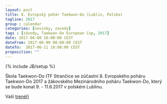 ```yaml
---
layout: post
title: 8. Evropský pohár Taekwon-Do (Lublin, Polsko)
tagline: 2017
group : calendar
categories: [novinky, zavody]
tags : [závody, Taekwon-Do European Cup, 2017]
date: 2017-06-08 16:00:00 CEST
dateFrom: 2017-06-09 08:00:00 CEST
dateTo:  2017-06-11 18:00:00 CEST
proposition: ""
---
```

{% include JB/setup %}

Škola Taekwon-Do ITF Strančice se zúčastní 8. Evropského poháru Taekwon-Do 2017 a žákovského Mezinárodního poháru Taekwon-Do, který se bude konat 9. - 11.6.2017 v polském Lublinu.

Vaši [trenéři](/treneri)
